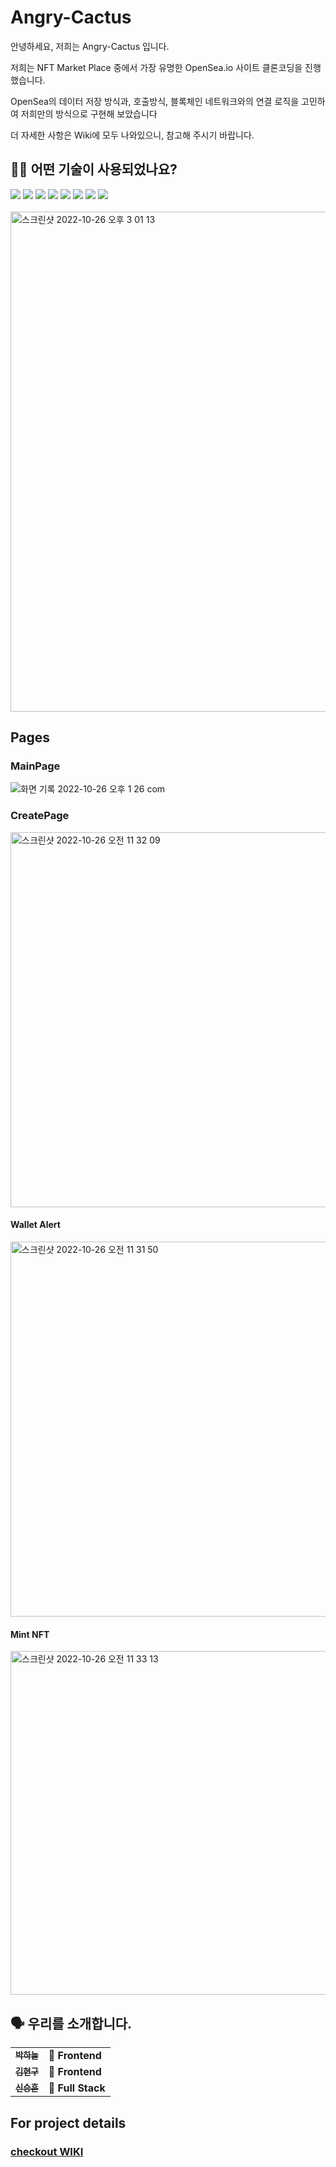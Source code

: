 # Angry-Cactus

<p>안녕하세요, 저희는 Angry-Cactus 입니다.</p>
<p>저희는 NFT Market Place 중에서 가장 유명한 OpenSea.io 사이트 클론코딩을 진행했습니다.</p>
<p>OpenSea의 데이터 저장 방식과, 호출방식, 블록체인 네트워크와의 연결 로직을 고민하여 저희만의 방식으로 구현해 보았습니다</p>
<p>더 자세한 사항은 Wiki에 모두 나와있으니, 참고해 주시기 바랍니다.</p>

## 🕵🏼 어떤 기술이 사용되었나요? <br>
<div><img src="https://img.shields.io/badge/Express-000000?style=flat-square&logo=express&logoColor=white"/> <img src="https://img.shields.io/badge/Node.js-339933?style=flat-square&logo=node.js&logoColor=white"/> <img src="https://img.shields.io/badge/React-61DAFB?style=flat-square&logo=react&logoColor=black"/> <img src="https://img.shields.io/badge/MySQL-4479A1?style=flat-square&logo=mysql&logoColor=white"/> <img src="https://img.shields.io/badge/Web3.js-F16822?style=flat-square&logo=web3.js&logoColor=black"/> <img src="https://img.shields.io/badge/IPFS-65C2CB?style=flat-square&logo=ipfs&logoColor=white"/> <img src="https://img.shields.io/badge/Bootstrap-7952B3?style=flat-square&logo=bootstrap&logoColor=black"/> <img src="https://img.shields.io/badge/RactRouter-CA4245?style=flat-square&logo=reactRouter&logoColor=black"/></div>
<br>
<img width="800" alt="스크린샷 2022-10-26 오후 3 01 13" src="https://user-images.githubusercontent.com/97439643/197946988-8e67920a-059e-4f98-b00e-7e3e50b6bba9.png">



## Pages

### MainPage
![화면 기록 2022-10-26 오후 1 26 com](https://user-images.githubusercontent.com/97439643/197947925-a715a060-44fd-4b70-9c30-4c4157c865f8.gif)

### CreatePage

<img width="600" alt="스크린샷 2022-10-26 오전 11 32 09" src="https://user-images.githubusercontent.com/97439643/197921408-3953841e-40e8-4e59-a07f-2f40c8f860de.png">

#### Wallet Alert
<img width="600" alt="스크린샷 2022-10-26 오전 11 31 50" src="https://user-images.githubusercontent.com/97439643/197921443-a8409806-90e1-46ca-94ce-cc075e19140a.png">

#### Mint NFT
<img width="550" alt="스크린샷 2022-10-26 오전 11 33 13" src="https://user-images.githubusercontent.com/97439643/197921502-6f11b917-14b7-43f4-981d-1e80364246a3.png">


## 🗣 우리를 소개합니다.
<table>
  <tbody>
     <tr>
      <td align="center">
        <a href="https://github.com/sokim1616">
          <sub>
            <b>박하늘</b>
          </sub>
        </a>
        <br>
      </td>
      <td>
        <strong>🚩 Frontend</strong>
      </td>
    </tr>
      <td align="center">
        <a href="https://github.com/bombamong">
          <sub>
            <b>김현구</b>
          </sub>
        </a>
        <br>
      </td>
      <td>
        <strong>🚩 Frontend</strong>
      </td>
    </tr>
    <tr>
      <td align="center">
        <a href="https://github.com/Kyung-Douhyun">
          <sub>
            <b>신승훈</b>
          </sub>
        </a>
        <br>
      </td>
      <td>
        <strong>🏁 Full Stack</strong>
      </td>
    </tr>
    <tr>
  </tbody>
</table>

## For project details

### [checkout WIKI](https://github.com/codestates-beb/BEB-06-Angry-Cactus/wiki)


